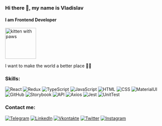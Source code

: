 ### Hi there 👋, my name is Vladislav

#### I am Frontend Developer

 <p align="left"><img src="https://samurai.it-incubator.by/static/media/cat-avatar.d04271ed.gif" width="100" height="100" alt="kitten with paws"/></p>
<p>I want to make the world a better place ✌🏻</p>

### Skills:

<div align="left">
<img alt="React" src="https://img.shields.io/badge/-react-282C34?style=for-the-badge&amp;logo=react"/>
<img alt="Redux" src="https://img.shields.io/badge/-redux-282C34?style=for-the-badge&amp;logo=redux&amp;logoColor=6F3FB3"/>
<img alt="TypeScript" src="https://img.shields.io/badge/-typescript-282C34?style=for-the-badge&amp;logo=typescript"/>
<img alt="JavaScript" src="https://img.shields.io/badge/-javascript-282C34?style=for-the-badge&amp;logo=javascript"/>
<img alt="HTML" src="https://img.shields.io/badge/-html5-282C34?style=for-the-badge&amp;logo=html5"/>
<img alt="CSS" src="https://img.shields.io/badge/-css3-282C34?style=for-the-badge&amp;logo=css3&amp;logoColor=3296D0"/>
<img alt="MaterialUI" src="https://img.shields.io/badge/-material_ui-282C34?style=for-the-badge&amp;logo"/>
<img alt="GitHub" src="https://img.shields.io/badge/-github-282C34?style=for-the-badge&amp;logo=github"/>
<img alt="Storybook" src="https://img.shields.io/badge/-Storybook-282C34?style=for-the-badge&amp;logo=Storybook"/>
<img alt="API" src="https://img.shields.io/badge/-rest_api-282C34?style=for-the-badge&amp;logo"/>
<img alt="Axios" src="https://img.shields.io/badge/-axios-282C34?style=for-the-badge&amp;logo"/>
<img alt="Jest" src="https://img.shields.io/badge/-jest-282C34?style=for-the-badge&amp;logo=jest"/>
<img alt="UnitTest" src="https://img.shields.io/badge/-unit_tests-282C34?style=for-the-badge&amp;logo"/>
</div>

### Contact me:

[![Telegram](https://img.shields.io/badge/-telegram-00A8E6?style=for-the-badge&logo=telegram)](https://t.me/izhelich)
[![LinkedIn](https://img.shields.io/badge/-linkedin-0273B2?style=for-the-badge&logo=linkedin)](https://www.linkedin.com/in/vladislav-izhelya/)
[![Vkontakte](https://img.shields.io/badge/-vkontakte-0076FE?style=for-the-badge&logo=vk)](https://vk.com/manchikooo)
[![Twitter](https://img.shields.io/badge/-twitter-00A4F9?style=for-the-badge&logo=twitter&logoColor=F5F5F5)](https://twitter.com/_Manchiko)
[![Instagram](https://img.shields.io/badge/-instagram-282C34?style=for-the-badge&logo=instagram&logoColor=B03B96)](https://www.instagram.com/manchikooo/)


